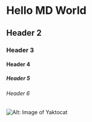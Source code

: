 # Hello MD World
## Header 2
### Header 3
#### Header 4
##### Header 5
###### Header 6


![Alt: Image of Yaktocat](https://octodex.github.com/images/yaktocat.png)

